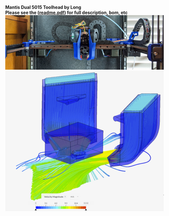 **Mantis Dual 5015 Toolhead by Long**  
**Please see the ([readme.pdf](readme.pdf)) for full description, bom, etc**  
![](images/mantis.jpg)    
![](images/cfd.png)    
